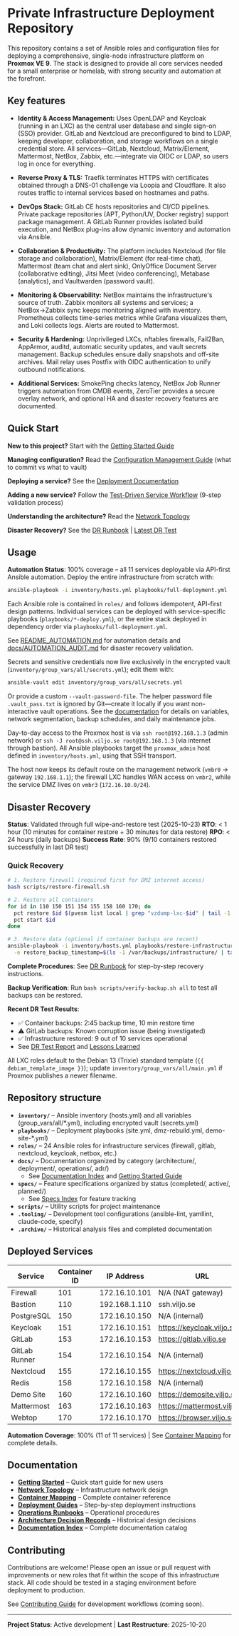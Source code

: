 # Private Infrastructure Deployment Repository

This repository contains a set of Ansible roles and configuration files for deploying a comprehensive, single-node infrastructure platform on **Proxmox VE 9**.  The stack is designed to provide all core services needed for a small enterprise or homelab, with strong security and automation at the forefront.

## Key features

- **Identity & Access Management:** Uses OpenLDAP and Keycloak (running in an LXC) as the central user database and single sign-on (SSO) provider.  GitLab and Nextcloud are preconfigured to bind to LDAP, keeping developer, collaboration, and storage workflows on a single credential store.  All services—GitLab, Nextcloud, Matrix/Element, Mattermost, NetBox, Zabbix, etc.—integrate via OIDC or LDAP, so users log in once for everything.

- **Reverse Proxy & TLS:** Traefik terminates HTTPS with certificates obtained through a DNS-01 challenge via Loopia and Cloudflare.  It also routes traffic to internal services based on hostnames and paths.

- **DevOps Stack:** GitLab CE hosts repositories and CI/CD pipelines.  Private package repositories (APT, Python/UV, Docker registry) support package management.  A GitLab Runner provides isolated build execution, and NetBox plug-ins allow dynamic inventory and automation via Ansible.

- **Collaboration & Productivity:** The platform includes Nextcloud (for file storage and collaboration), Matrix/Element (for real-time chat), Mattermost (team chat and alert sink), OnlyOffice Document Server (collaborative editing), Jitsi Meet (video conferencing), Metabase (analytics), and Vaultwarden (password vault).

- **Monitoring & Observability:** NetBox maintains the infrastructure's source of truth.  Zabbix monitors all systems and services; a NetBox→Zabbix sync keeps monitoring aligned with inventory.  Prometheus collects time-series metrics while Grafana visualizes them, and Loki collects logs.  Alerts are routed to Mattermost.

- **Security & Hardening:** Unprivileged LXCs, nftables firewalls, Fail2Ban, AppArmor, auditd, automatic security updates, and vault secrets management.  Backup schedules ensure daily snapshots and off-site archives.  Mail relay uses Postfix with OIDC authentication to unify outbound notifications.

- **Additional Services:** SmokePing checks latency, NetBox Job Runner triggers automation from CMDB events, ZeroTier provides a secure overlay network, and optional HA and disaster recovery features are documented.

## Quick Start

**New to this project?** Start with the [Getting Started Guide](docs/getting-started.md)

**Managing configuration?** Read the [Configuration Management Guide](docs/deployment/configuration-management.md) (what to commit vs what to vault)

**Deploying a service?** See the [Deployment Documentation](docs/deployment/)

**Adding a new service?** Follow the [Test-Driven Service Workflow](docs/NEW_SERVICE_WORKFLOW.md) (9-step validation process)

**Understanding the architecture?** Read the [Network Topology](docs/architecture/network-topology.md)

**Disaster Recovery?** See the [DR Runbook](docs/DR_RUNBOOK.md) | [Latest DR Test](docs/DR_TEST_REPORT_2025-10-23.md)

## Usage

**Automation Status**: 100% coverage – all 11 services deployable via API-first Ansible automation. Deploy the entire infrastructure from scratch with:
```bash
ansible-playbook -i inventory/hosts.yml playbooks/full-deployment.yml
```

Each Ansible role is contained in `roles/` and follows idempotent, API-first design patterns. Individual services can be deployed with service-specific playbooks (`playbooks/*-deploy.yml`), or the entire stack deployed in dependency order via `playbooks/full-deployment.yml`.

See [README_AUTOMATION.md](README_AUTOMATION.md) for automation details and [docs/AUTOMATION_AUDIT.md](docs/AUTOMATION_AUDIT.md) for disaster recovery validation.

Secrets and sensitive credentials now live exclusively in the encrypted vault (`inventory/group_vars/all/secrets.yml`); edit them with:
```bash
ansible-vault edit inventory/group_vars/all/secrets.yml
```

Or provide a custom `--vault-password-file`.  The helper password file `.vault_pass.txt` is ignored by Git—create it locally if you want non-interactive vault operations.  See the [documentation](docs/) for details on variables, network segmentation, backup schedules, and daily maintenance jobs.

Day-to-day access to the Proxmox host is via `ssh root@192.168.1.3` (admin network) or `ssh -J root@ssh.viljo.se root@192.168.1.3` (via internet through bastion). All Ansible playbooks target the `proxmox_admin` host defined in `inventory/hosts.yml`, using that SSH transport.

The host now keeps its default route on the management network (`vmbr0` → gateway `192.168.1.1`); the firewall LXC handles WAN access on `vmbr2`, while the service DMZ lives on `vmbr3` (`172.16.10.0/24`).

## Disaster Recovery

**Status**: Validated through full wipe-and-restore test (2025-10-23)
**RTO**: < 1 hour (10 minutes for container restore + 30 minutes for data restore)
**RPO**: < 24 hours (daily backups)
**Success Rate**: 90% (9/10 containers restored successfully in last DR test)

### Quick Recovery

```bash
# 1. Restore firewall (required first for DMZ internet access)
bash scripts/restore-firewall.sh

# 2. Restore all containers
for id in 110 150 151 154 155 158 160 170; do
  pct restore $id $(pvesm list local | grep "vzdump-lxc-$id" | tail -1 | awk '{print $1}') --storage local-lvm
  pct start $id
done

# 3. Restore data (optional if container backups are recent)
ansible-playbook -i inventory/hosts.yml playbooks/restore-infrastructure.yml \
  -e restore_backup_timestamp=$(ls -1 /var/backups/infrastructure/ | tail -1)
```

**Complete Procedures**: See [DR Runbook](docs/DR_RUNBOOK.md) for step-by-step recovery instructions.

**Backup Verification**: Run `bash scripts/verify-backup.sh all` to test all backups can be restored.

**Recent DR Test Results**:
- ✅ Container backups: 2:45 backup time, 10 min restore time
- ⚠️ GitLab backups: Known corruption issue (being investigated)
- ✅ Infrastructure restored: 9 out of 10 services operational
- See [DR Test Report](docs/DR_TEST_REPORT_2025-10-23.md) and [Lessons Learned](docs/DR_TEST_LESSONS_LEARNED.md)

All LXC roles default to the Debian 13 (Trixie) standard template (`{{ debian_template_image }}`); update `inventory/group_vars/all/main.yml` if Proxmox publishes a newer filename.

## Repository structure

- **`inventory/`** – Ansible inventory (hosts.yml) and all variables (group_vars/all/*.yml), including encrypted vault (secrets.yml)
- **`playbooks/`** – Deployment playbooks (site.yml, dmz-rebuild.yml, demo-site-*.yml)
- **`roles/`** – 24 Ansible roles for infrastructure services (firewall, gitlab, nextcloud, keycloak, netbox, etc.)
- **`docs/`** – Documentation organized by category (architecture/, deployment/, operations/, adr/)
  - See [Documentation Index](docs/README.md) and [Getting Started Guide](docs/getting-started.md)
- **`specs/`** – Feature specifications organized by status (completed/, active/, planned/)
  - See [Specs Index](specs/README.md) for feature tracking
- **`scripts/`** – Utility scripts for project maintenance
- **`.tooling/`** – Development tool configurations (ansible-lint, yamllint, claude-code, specify)
- **`.archive/`** – Historical analysis files and completed documentation

## Deployed Services

| Service | Container ID | IP Address | URL | Automation |
|---------|--------------|------------|-----|------------|
| Firewall | 101 | 172.16.10.101 | N/A (NAT gateway) | ⚠️ Partial |
| Bastion | 110 | 192.168.1.110 | ssh.viljo.se | ✅ Full |
| PostgreSQL | 150 | 172.16.10.150 | N/A (internal) | ✅ Full |
| Keycloak | 151 | 172.16.10.151 | https://keycloak.viljo.se | ✅ Full |
| GitLab | 153 | 172.16.10.153 | https://gitlab.viljo.se | ✅ Full |
| GitLab Runner | 154 | 172.16.10.154 | N/A (internal) | ✅ Full |
| Nextcloud | 155 | 172.16.10.155 | https://nextcloud.viljo.se | ✅ Full |
| Redis | 158 | 172.16.10.158 | N/A (internal) | ✅ Full |
| Demo Site | 160 | 172.16.10.160 | https://demosite.viljo.se | ✅ Full |
| Mattermost | 163 | 172.16.10.163 | https://mattermost.viljo.se | ✅ Full |
| Webtop | 170 | 172.16.10.170 | https://browser.viljo.se | ✅ Full |

**Automation Coverage**: 100% (11 of 11 services) | See [Container Mapping](docs/architecture/container-mapping.md) for complete details.

## Documentation

- **[Getting Started](docs/getting-started.md)** – Quick start guide for new users
- **[Network Topology](docs/architecture/network-topology.md)** – Infrastructure network design
- **[Container Mapping](docs/architecture/container-mapping.md)** – Complete container reference
- **[Deployment Guides](docs/deployment/)** – Step-by-step deployment instructions
- **[Operations Runbooks](docs/operations/)** – Operational procedures
- **[Architecture Decision Records](docs/adr/)** – Historical design decisions
- **[Documentation Index](docs/README.md)** – Complete documentation catalog

## Contributing

Contributions are welcome!  Please open an issue or pull request with improvements or new roles that fit within the scope of this infrastructure stack.  All code should be tested in a staging environment before deployment to production.

See [Contributing Guide](docs/development/contributing.md) for development workflows (coming soon).

---

**Project Status**: Active development | **Last Restructure**: 2025-10-20
